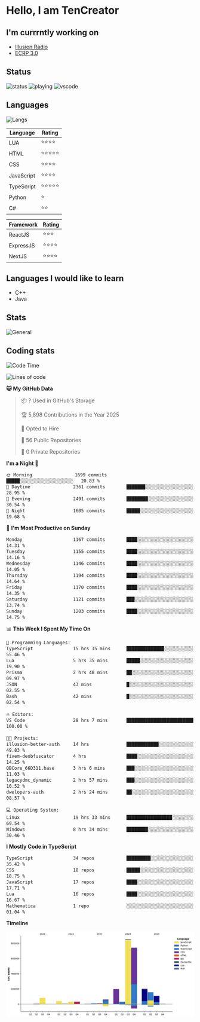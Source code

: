 # Hello, I am TenCreator

## I'm currrntly working on
- [Illusion Radio](https://illusionradio.co.uk/)
- [ECRP 3.0](http://github.com/Emerald-Coast-Roleplay/)

## Status
![status](https://api.statusbadges.me/badge/status/518334475038359555?simple=true&style=for-the-badge)
![playing](https://api.statusbadges.me/badge/playing/518334475038359555?style=for-the-badge)
![vscode](https://api.statusbadges.me/badge/vscode/518334475038359555?style=for-the-badge)

## Languages
![Langs](https://github-readme-stats.vercel.app/api/top-langs/?username=tencreator&layout=compact&theme=radical)


|Language|Rating|
|--------|------|
|LUA|⭐️⭐️⭐️⭐️|
|HTML|⭐️⭐️⭐️⭐️⭐️|
|CSS|⭐️⭐️⭐️⭐️|
|JavaScript|⭐️⭐️⭐️⭐️|
|TypeScript|⭐️⭐️⭐️⭐️⭐️|
|Python|⭐️|
|C#|⭐️⭐️ |

|Framework|Rating|
|--------|------|
|ReactJS|⭐️⭐️⭐|
|ExpressJS|⭐️⭐️⭐️⭐️|
|NextJS|⭐️⭐️⭐⭐️|

## Languages I would like to learn
- C++
- Java

## Stats
![General](https://github-readme-stats.vercel.app/api?username=tencreator&show_icons=true&theme=radical)

## Coding stats

<!--START_SECTION:waka-->
![Code Time](http://img.shields.io/badge/Code%20Time-742%20hrs%2017%20mins-blue)

![Lines of code](https://img.shields.io/badge/From%20Hello%20World%20I%27ve%20Written-2.6%20million%20lines%20of%20code-blue)

**🐱 My GitHub Data** 

> 📦 ? Used in GitHub's Storage 
 > 
> 🏆 5,898 Contributions in the Year 2025
 > 
> 💼 Opted to Hire
 > 
> 📜 56 Public Repositories 
 > 
> 🔑 0 Private Repositories 
 > 
**I'm a Night 🦉** 

```text
🌞 Morning                1699 commits        █████░░░░░░░░░░░░░░░░░░░░   20.83 % 
🌆 Daytime                2361 commits        ███████░░░░░░░░░░░░░░░░░░   28.95 % 
🌃 Evening                2491 commits        ████████░░░░░░░░░░░░░░░░░   30.54 % 
🌙 Night                  1605 commits        █████░░░░░░░░░░░░░░░░░░░░   19.68 % 
```
📅 **I'm Most Productive on Sunday** 

```text
Monday                   1167 commits        ████░░░░░░░░░░░░░░░░░░░░░   14.31 % 
Tuesday                  1155 commits        ████░░░░░░░░░░░░░░░░░░░░░   14.16 % 
Wednesday                1146 commits        ████░░░░░░░░░░░░░░░░░░░░░   14.05 % 
Thursday                 1194 commits        ████░░░░░░░░░░░░░░░░░░░░░   14.64 % 
Friday                   1170 commits        ████░░░░░░░░░░░░░░░░░░░░░   14.35 % 
Saturday                 1121 commits        ███░░░░░░░░░░░░░░░░░░░░░░   13.74 % 
Sunday                   1203 commits        ████░░░░░░░░░░░░░░░░░░░░░   14.75 % 
```


📊 **This Week I Spent My Time On** 

```text
💬 Programming Languages: 
TypeScript               15 hrs 35 mins      ██████████████░░░░░░░░░░░   55.46 % 
Lua                      5 hrs 35 mins       █████░░░░░░░░░░░░░░░░░░░░   19.90 % 
Prisma                   2 hrs 48 mins       ██░░░░░░░░░░░░░░░░░░░░░░░   09.97 % 
JSON                     43 mins             █░░░░░░░░░░░░░░░░░░░░░░░░   02.55 % 
Bash                     42 mins             █░░░░░░░░░░░░░░░░░░░░░░░░   02.54 % 

🔥 Editors: 
VS Code                  28 hrs 7 mins       █████████████████████████   100.00 % 

🐱‍💻 Projects: 
illusion-better-auth     14 hrs              ████████████░░░░░░░░░░░░░   49.83 % 
fivem-deobfuscator       4 hrs               ████░░░░░░░░░░░░░░░░░░░░░   14.25 % 
QBCore_66D311.base       3 hrs 6 mins        ███░░░░░░░░░░░░░░░░░░░░░░   11.03 % 
legacydmc_dynamic        2 hrs 57 mins       ███░░░░░░░░░░░░░░░░░░░░░░   10.52 % 
dwelopers-auth           2 hrs 24 mins       ██░░░░░░░░░░░░░░░░░░░░░░░   08.57 % 

💻 Operating System: 
Linux                    19 hrs 33 mins      █████████████████░░░░░░░░   69.54 % 
Windows                  8 hrs 34 mins       ████████░░░░░░░░░░░░░░░░░   30.46 % 
```

**I Mostly Code in TypeScript** 

```text
TypeScript               34 repos            █████████░░░░░░░░░░░░░░░░   35.42 % 
CSS                      18 repos            █████░░░░░░░░░░░░░░░░░░░░   18.75 % 
JavaScript               17 repos            ████░░░░░░░░░░░░░░░░░░░░░   17.71 % 
Lua                      16 repos            ████░░░░░░░░░░░░░░░░░░░░░   16.67 % 
Mathematica              1 repo              ░░░░░░░░░░░░░░░░░░░░░░░░░   01.04 % 
```



**Timeline**

![Lines of Code chart](https://raw.githubusercontent.com/tencreator/tencreator/main/assets/bar_graph.png)


<!--END_SECTION:waka-->
